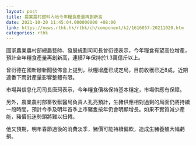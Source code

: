 ```yaml
---
layout: post
title: 農業農村部料內地今年糧食產量再創新高
date: 2021-10-20 11:45:04.000000000 +08:00
link: https://news.rthk.hk/rthk/ch/component/k2/1616057-20211020.htm
categories: rthk
---
```


國家農業農村部總農藝師、發展規劃司司長曾衍德表示，今年糧食有望高位增產，預計全年糧食產量再創新高，連續7年保持於1.3萬億斤以上。

曾衍德在國新辦新聞發佈會上提到，秋糧增產已成定局，目前收穫已近8成，近期連番下雨對產量影響整體有限。

市場與信息化司司長唐珂表示，今年糧食價格保持基本穩定，市場供應有保障。

另外，農業農村部畜牧獸醫局負責人孔亮預計，生豬供應相對過剩的局面仍將持續一段時間，預計今季及明年首季上市豬隻按年仍會明顯增長。如果不實質減少產能，豬價低迷勢頭將難以扭轉。

他又預期，明年春節過後的消費淡季，豬價可能持續偏軟，造成生豬養殖大幅虧損。
